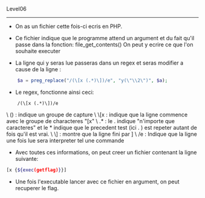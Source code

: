 Level06

---

- On as un fichier cette fois-ci ecris en PHP.

- Ce fichier indique que le programme attend un argument et du fait qu'il passe dans la fonction:
		file_get_contents()
	On peut y ecrire ce que l'on souhaite executer

- La ligne qui y seras lue passeras dans un regex et seras modifier a cause de la ligne :
```php
	$a = preg_replace("/(\[x (.*)\])/e", "y(\"\\2\")", $a);
```

- Le regex, fonctionne ainsi ceci:
```
	/(\[x (.*)\])/e
```
 \   () : indique un groupe de capture
\	\\\[x : indique que la ligne commence avec le groupe de characteres "\[x"
\  .* : le . indique "n'importe que caracteres" et le * indique que le precedent test (ici . ) est repeter autant de fois qu'il est vrai.
\ \\] : montre que la ligne fini par ]
\ /e : Indique que la ligne une fois lue sera interpreter tel une commande

- Avec toutes ces informations, on peut creer un fichier contenant la ligne suivante:
```bash
[x {${exec(getflag)}}]
```

- Une fois l'executable lancer avec ce fichier en argument, on peut recuperer le flag.